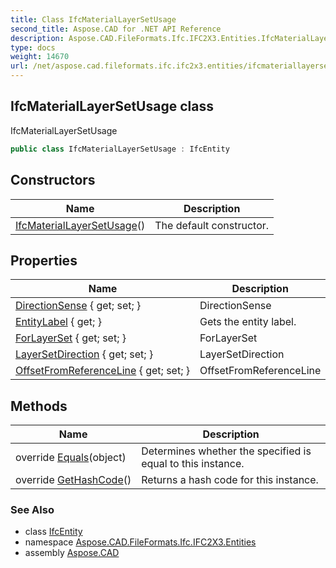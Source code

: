 ```yaml
---
title: Class IfcMaterialLayerSetUsage
second_title: Aspose.CAD for .NET API Reference
description: Aspose.CAD.FileFormats.Ifc.IFC2X3.Entities.IfcMaterialLayerSetUsage class. IfcMaterialLayerSetUsage
type: docs
weight: 14670
url: /net/aspose.cad.fileformats.ifc.ifc2x3.entities/ifcmateriallayersetusage/
---
```

## IfcMaterialLayerSetUsage class

IfcMaterialLayerSetUsage

```csharp
public class IfcMaterialLayerSetUsage : IfcEntity
```

## Constructors

| Name | Description |
| --- | --- |
| [IfcMaterialLayerSetUsage](ifcmateriallayersetusage/)() | The default constructor. |

## Properties

| Name | Description |
| --- | --- |
| [DirectionSense](../../aspose.cad.fileformats.ifc.ifc2x3.entities/ifcmateriallayersetusage/directionsense/) { get; set; } | DirectionSense |
| [EntityLabel](../../aspose.cad.fileformats.ifc/ifcentity/entitylabel/) { get; } | Gets the entity label. |
| [ForLayerSet](../../aspose.cad.fileformats.ifc.ifc2x3.entities/ifcmateriallayersetusage/forlayerset/) { get; set; } | ForLayerSet |
| [LayerSetDirection](../../aspose.cad.fileformats.ifc.ifc2x3.entities/ifcmateriallayersetusage/layersetdirection/) { get; set; } | LayerSetDirection |
| [OffsetFromReferenceLine](../../aspose.cad.fileformats.ifc.ifc2x3.entities/ifcmateriallayersetusage/offsetfromreferenceline/) { get; set; } | OffsetFromReferenceLine |

## Methods

| Name | Description |
| --- | --- |
| override [Equals](../../aspose.cad.fileformats.ifc/ifcentity/equals/)(object) | Determines whether the specified is equal to this instance. |
| override [GetHashCode](../../aspose.cad.fileformats.ifc/ifcentity/gethashcode/)() | Returns a hash code for this instance. |

### See Also

* class [IfcEntity](../../aspose.cad.fileformats.ifc/ifcentity/)
* namespace [Aspose.CAD.FileFormats.Ifc.IFC2X3.Entities](../../aspose.cad.fileformats.ifc.ifc2x3.entities/)
* assembly [Aspose.CAD](../../)


